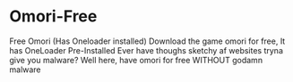# Omori-Free
Free Omori (Has Oneloader installed)
Download the game omori for free, It has OneLoader Pre-Installed
Ever have thoughs sketchy af websites tryna give you malware? Well here, have omori for free WITHOUT godamn malware
